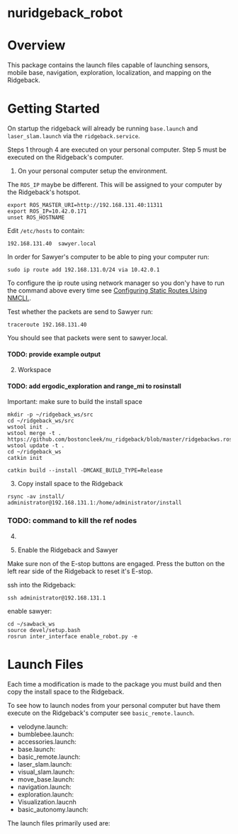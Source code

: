 # nuridgeback_robot

# Overview
This package contains the launch files capable of launching sensors, mobile base, navigation, exploration, localization, and mapping on the Ridgeback.

# Getting Started
On startup the ridgeback will already be running `base.launch` and `laser_slam.launch` via
the `ridgeback.service`.


Steps 1 through 4 are executed on your personal computer.
Step 5 must be executed on the Ridgeback's computer.

1) On your personal computer setup the environment.

The `ROS_IP` maybe be different. This will be assigned to
your computer by the Ridgeback's hotspot.
```
export ROS_MASTER_URI=http://192.168.131.40:11311
export ROS_IP=10.42.0.171
unset ROS_HOSTNAME
```

Edit `/etc/hosts` to contain:
```
192.168.131.40  sawyer.local
```

In order for Sawyer's computer to be able to ping your computer run:
```
sudo ip route add 192.168.131.0/24 via 10.42.0.1
```

To configure the ip route using network manager so you don'y have to run the
command above every time see [Configuring Static Routes Using NMCLI.](https://access.redhat.com/documentation/en-us/red_hat_enterprise_linux/7/html/networking_guide/sec-configuring_static_routes_using_nmcli).

Test whether the packets are send to Sawyer run:
```
traceroute 192.168.131.40
```

You should see that packets were sent to sawyer.local.

#### TODO: provide example output

2) Workspace

#### TODO: add ergodic_exploration and range_mi to rosinstall

Important: make sure to build the install space
```
mkdir -p ~/ridgeback_ws/src
cd ~/ridgeback_ws/src
wstool init .
wstool merge -t . https://github.com/bostoncleek/nu_ridgeback/blob/master/ridgebackws.rosinstall
wstool update -t .
cd ~/ridgeback_ws
catkin init
```
```
catkin build --install -DMCAKE_BUILD_TYPE=Release
```

3) Copy install space to the Ridgeback
```
rsync -av install/ administrator@192.168.131.1:/home/administrator/install
```

### TODO: command to kill the ref nodes
4)


5) Enable the Ridgeback and Sawyer

Make sure non of the E-stop buttons are engaged.
Press the button on the left rear side of the Ridgeback to reset it's E-stop.

ssh into the Ridgeback:
```
ssh administrator@192.168.131.1
```

enable sawyer:
```
cd ~/sawback_ws
source devel/setup.bash
rosrun inter_interface enable_robot.py -e
```


# Launch Files
Each time a modification is made to the package you must build and then copy the
install space to the Ridgeback.

To see how to launch nodes from your personal computer but have them execute on the Ridgeback's
computer see `basic_remote.launch`.

* velodyne.launch:
* bumblebee.launch:
* accessories.launch:
* base.launch:
* basic_remote.launch:
* laser_slam.launch:
* visual_slam.launch:
* move_base.launch:
* navigation.launch:
* exploration.launch:
* Visualization.laucnh
* basic_autonomy.launch:

The launch files primarily used are:
